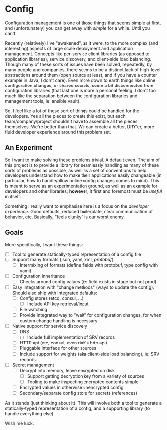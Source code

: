 Config
=
Configuration management is one of those things that seems simple at first, and (unfortunately) you can get away with *simple* for a while. Until you can't.

Recently (relatively) I've "awakened", as it were, to the more complex (and interesting) aspects of large scale deployment and application management. Concepts like per-service client libraries (as opposed to application libraries), service discovery,  and client-side load balancing. Though many of these sorts of issues have been solved, repeatedly, by many people and companies, there seems to be a distinct lack of high-level abstractions around them (open source at least, and if you have a counter example in Java, I don't care). Even more down to earth things like online configuration changes, or shared secrets, seem a bit disconnected from configuration libraries (that last one is more a personal feeling, I don't too much like the separation between the configuration libraries and management tools, ie: ansible vault).

So, I feel like a lot of these sort of things could be handled for the developers. Yes all the pieces to create this exist, but each team/company/project shouldn't have to assemble all the pieces themselves. We're better than that. We can create a better, DRY'er, more fluid developer experience around this problem set.

An Experiment
-
So I want to make solving these problems trivial. A default even. The aim of this project is to provide a library for seamlessly handling as many of these sorts of problems as possible, as well as a set of conventions to help developers understand how to make their applications easily changeable (in particular, how to handle/allow online config changes comes to mind). This is meant to serve as an experimentation ground, as well as an example for developers and other libraries; **however**, it first and foremost must be *useful* in itself.

Something I really want to emphasise here is a focus on the *developer experience*. Good defaults, reduced boilerplate, clear communication of behavior, etc. Basically, "feels clunky" is our worst enemy.

Goals
-
More specifically, I want these things:

* [ ] Tool to generate statically-typed representation of a config file
* [ ] Support many formats (json, yaml, xml, *protobuf*)
	* [ ] Intermixing of formats (define fields with protobuf, type config with yaml)
* [ ] Configuration inheritance
	* [ ] Checks around config values (ie: field exists in stage but not prod)
* [ ] Easy integration with "change methods" (ways to update the config). Should also ship with integrated defaults:
	* [ ] Config stores (etcd, consul, ...)
		* [ ] Include API key retrieval/input
	* [ ] File watching
	* [ ] Provide integrated way to "wait" for configuration changes, for when custom change handling is necessary
* [ ] Native support for service discovery
	* [ ] DNS
		* [ ] Include full implementation of SRV records
	* [ ] HTTP api (etc, consul, even riak's http api)
	* [ ] Pluggable interface for other sources
	* [ ] Include support for weights (aka client-side load balancing), ie: SRV records.
* [ ] Secret management
	* [ ] Decrypt into memory, leave encrypted on disk
		* [ ] Support getting decryption key from a variety of sources
		* [ ] Tooling to make inspecting encrypted contents simple
	* [ ] Encrypted values in otherwise unencrypted config
	* [ ] Secondary/separate config store for secrets (references)

As it stands (just thinking about it). This will involve both a tool to generate a statically-typed representation of a config, and a supporting library (to handle everything else).

Wish me luck.
